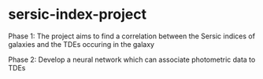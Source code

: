 # sersic-index-project
Phase 1:
The project aims to find a correlation between the Sersic indices of galaxies and the TDEs occuring in the galaxy

Phase 2: 
Develop a neural network which can associate photometric data to TDEs

